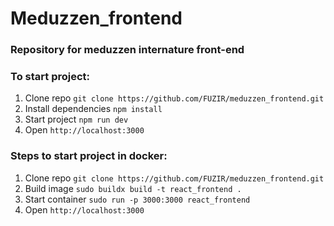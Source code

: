# Meduzzen_frontend

### Repository for meduzzen internature front-end

### To start project:

1. Clone repo ```git clone https://github.com/FUZIR/meduzzen_frontend.git```
2. Install dependencies ```npm install```
3. Start project ```npm run dev```
4. Open ```http://localhost:3000```

### Steps to start project in docker:

1. Clone repo ```git clone https://github.com/FUZIR/meduzzen_frontend.git```
2. Build image ```sudo buildx build -t react_frontend .```
3. Start container ```sudo run -p 3000:3000 react_frontend```
4. Open ```http://localhost:3000```